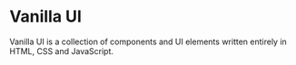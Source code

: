 # Vanilla UI

Vanilla UI is a collection of components and UI elements written entirely in HTML, CSS and JavaScript.
